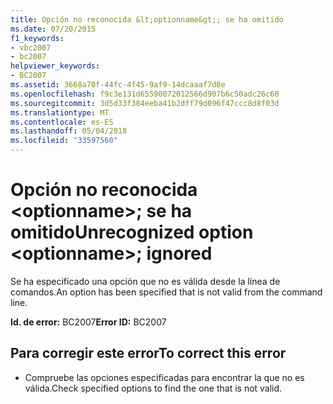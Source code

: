 ```yaml
---
title: Opción no reconocida &lt;optionname&gt;; se ha omitido
ms.date: 07/20/2015
f1_keywords:
- vbc2007
- bc2007
helpviewer_keywords:
- BC2007
ms.assetid: 3668a70f-44fc-4f45-9af9-14dcaaaf7d8e
ms.openlocfilehash: f9c3e131d65590072012566d907b6c50adc26c60
ms.sourcegitcommit: 3d5d33f384eeba41b2dff79d096f47ccc8d8f03d
ms.translationtype: MT
ms.contentlocale: es-ES
ms.lasthandoff: 05/04/2018
ms.locfileid: "33597560"
---
```

# <a name="unrecognized-option-ltoptionnamegt-ignored"></a><span data-ttu-id="fb375-102">Opción no reconocida &lt;optionname&gt;; se ha omitido</span><span class="sxs-lookup"><span data-stu-id="fb375-102">Unrecognized option &lt;optionname&gt;; ignored</span></span>
<span data-ttu-id="fb375-103">Se ha especificado una opción que no es válida desde la línea de comandos.</span><span class="sxs-lookup"><span data-stu-id="fb375-103">An option has been specified that is not valid from the command line.</span></span>  
  
 <span data-ttu-id="fb375-104">**Id. de error:** BC2007</span><span class="sxs-lookup"><span data-stu-id="fb375-104">**Error ID:** BC2007</span></span>  
  
## <a name="to-correct-this-error"></a><span data-ttu-id="fb375-105">Para corregir este error</span><span class="sxs-lookup"><span data-stu-id="fb375-105">To correct this error</span></span>  
  
-   <span data-ttu-id="fb375-106">Compruebe las opciones especificadas para encontrar la que no es válida.</span><span class="sxs-lookup"><span data-stu-id="fb375-106">Check specified options to find the one that is not valid.</span></span>